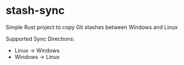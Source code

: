 # stash-sync
Simple Rust project to copy Git stashes between Windows and Linux

Supported Sync Directions:
- Linux → Windows
- Windows → Linux
